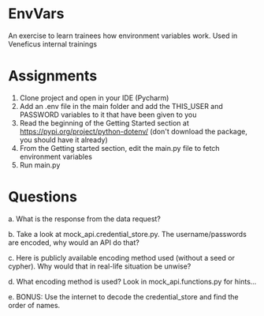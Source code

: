 # EnvVars
An exercise to learn trainees how environment variables work. Used in Veneficus internal trainings

# Assignments
  1. Clone project and open in your IDE (Pycharm)
  2. Add an .env file in the main folder and add the THIS_USER and PASSWORD variables to it that have been given to you
  3. Read the beginning of the Getting Started section at https://pypi.org/project/python-dotenv/ (don't download the package, you should have it already)
  4. From the Getting started section, edit the main.py file to fetch environment variables
  5. Run main.py

# Questions
  a. What is the response from the data request?
  
  b. Take a look at mock_api.credential_store.py. The username/passwords are encoded, why would an API do that?
  
  c. Here is publicly available encoding method used (without a seed or cypher). Why would that in real-life situation be unwise?
  
  d. What encoding method is used? Look in mock_api.functions.py for hints...
  
  e. BONUS: Use the internet to decode the credential_store and find the order of names.
  
